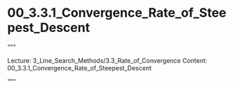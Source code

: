 # 00_3.3.1_Convergence_Rate_of_Steepest_Descent

"""

Lecture: 3_Line_Search_Methods/3.3_Rate_of_Convergence
Content: 00_3.3.1_Convergence_Rate_of_Steepest_Descent

"""

